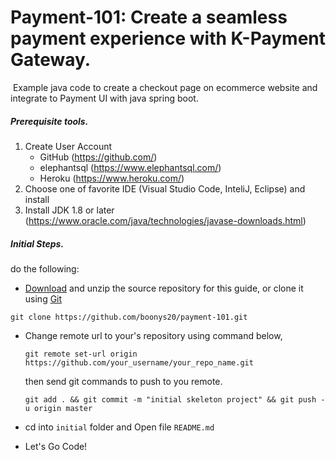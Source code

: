 # Payment-101: Create a seamless payment experience with K-Payment Gateway.

​	   Example java code to create a checkout page on ecommerce website and integrate to Payment UI with java spring boot.

##### Prerequisite tools.
   1. Create User Account 
      - GitHub  (https://github.com/)
      - elephantsql (https://www.elephantsql.com/)
      - Heroku (https://www.heroku.com/)
   2. Choose one of favorite IDE (Visual Studio Code, InteliJ, Eclipse) and install
   3. Install JDK 1.8 or later (https://www.oracle.com/java/technologies/javase-downloads.html)

##### Initial Steps. 
do the following:
-  [Download](https://github.com/boonys20/payment-101/archive/main.zip) and unzip the source repository for this guide, or clone it using [Git](https://git-scm.com/book/en/v2/Getting-Started-What-is-Git%3F)

  `git clone https://github.com/boonys20/payment-101.git`

- Change remote url to your's repository using command below,

  `git remote set-url origin https://github.com/your_username/your_repo_name.git` 

  then send git commands to push to you remote.

  `git add . && git commit -m "initial skeleton project" && git push -u origin master`

- cd into `initial` folder and Open file `README.md` 

- Let's Go Code!
